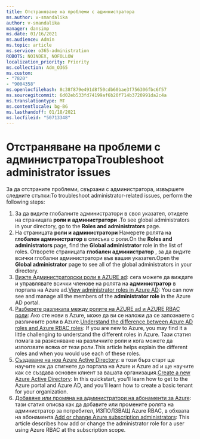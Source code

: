 ```yaml
---
title: Отстраняване на проблеми с администратора
ms.author: v-smandalika
author: v-smandalika
manager: dansimp
ms.date: 01/16/2021
ms.audience: Admin
ms.topic: article
ms.service: o365-administration
ROBOTS: NOINDEX, NOFOLLOW
localization_priority: Priority
ms.collection: Adm_O365
ms.custom:
- "7820"
- "9004358"
ms.openlocfilehash: 8c38f879e491d8f50cdb60bae3f756306fbc6f57
ms.sourcegitcommit: 6d02eb533fd74199af6b20f714b3720991da2c4a
ms.translationtype: MT
ms.contentlocale: bg-BG
ms.lasthandoff: 01/18/2021
ms.locfileid: "50713348"
---
```

# <a name="troubleshoot-administrator-issues"></a><span data-ttu-id="c9594-102">Отстраняване на проблеми с администратора</span><span class="sxs-lookup"><span data-stu-id="c9594-102">Troubleshoot administrator issues</span></span>

<span data-ttu-id="c9594-103">За да отстраните проблеми, свързани с администратора, извършете следните стъпки:</span><span class="sxs-lookup"><span data-stu-id="c9594-103">To troubleshoot administrator-related issues, perform the following steps:</span></span>

1. <span data-ttu-id="c9594-104">За да видите глобалните администратори в своя указател, отидете на страницата **роли и администратори** .</span><span class="sxs-lookup"><span data-stu-id="c9594-104">To see global administrators in your directory, go to the **Roles and administrators** page.</span></span>
2. <span data-ttu-id="c9594-105">На страницата **роли и администратори** Намерете ролята на **глобален администратор** в списъка с роли.</span><span class="sxs-lookup"><span data-stu-id="c9594-105">On the **Roles and administrators** page, find the **Global administrator** role in the list of roles.</span></span> <span data-ttu-id="c9594-106">Отворете страницата **глобален администратор** , за да видите всички глобални администратори във вашия указател.</span><span class="sxs-lookup"><span data-stu-id="c9594-106">Open the **Global administrator** page to see all of the global administrators in your directory.</span></span>
3. <span data-ttu-id="c9594-107">[Вижте Администраторски роли в AZURE ad](https://docs.microsoft.com/azure/active-directory/roles/manage-roles-portal): сега можете да виждате и управлявате всички членове на ролята на **администратор** в портала на Azure ad.</span><span class="sxs-lookup"><span data-stu-id="c9594-107">[View administrator roles in Azure AD](https://docs.microsoft.com/azure/active-directory/roles/manage-roles-portal): You can now see and manage all the members of the **administrator role** in the Azure AD portal.</span></span>
4. <span data-ttu-id="c9594-108">[Разберете разликата между ролите на AZURE ad и AZURE RBAC роли](https://docs.microsoft.com/azure/role-based-access-control/rbac-and-directory-admin-roles): Ако сте нови в Azure, може да ви се наложи да се запознаете с различните роли в Azure.</span><span class="sxs-lookup"><span data-stu-id="c9594-108">[Understand the difference between Azure AD roles and Azure RBAC roles](https://docs.microsoft.com/azure/role-based-access-control/rbac-and-directory-admin-roles): If you are new to Azure, you may find it a little challenging to understand the different roles in Azure.</span></span> <span data-ttu-id="c9594-109">Тази статия помага за разясняване на различните роли и кога можете да използвате всяка от тези роли.</span><span class="sxs-lookup"><span data-stu-id="c9594-109">This article helps explain the different roles and when you would use each of these roles.</span></span>
5. <span data-ttu-id="c9594-110">[Създаване на нов Azure Active Directory](https://docs.microsoft.com/azure/active-directory/fundamentals/active-directory-access-create-new-tenant): в този бърз старт ще научите как да стигнете до портала на Azure и Azure ad и ще научите как се създава основен клиент за вашата организация.</span><span class="sxs-lookup"><span data-stu-id="c9594-110">[Create a new Azure Active Directory](https://docs.microsoft.com/azure/active-directory/fundamentals/active-directory-access-create-new-tenant): In this quickstart, you'll learn how to get to the Azure portal and Azure AD, and you'll learn how to create a basic tenant for your organization.</span></span>
6. <span data-ttu-id="c9594-111">[Добавяне или промяна на администратори на абонаменти за Azure](https://docs.microsoft.com/azure/cost-management-billing/manage/add-change-subscription-administrator): тази статия описва как да добавите или промените ролята на администратор за потребител, ИЗПОЛЗВАЩ Azure RBAC, в обхвата на абонамента.</span><span class="sxs-lookup"><span data-stu-id="c9594-111">[Add or change Azure subscription administrators](https://docs.microsoft.com/azure/cost-management-billing/manage/add-change-subscription-administrator): This article describes how add or change the administrator role for a user using Azure RBAC at the subscription scope.</span></span>
